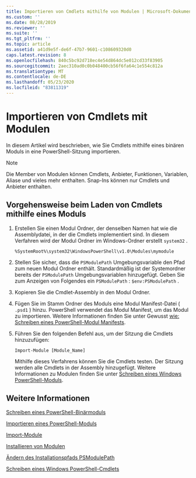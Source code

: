 ```yaml
---
title: Importieren von Cmdlets mithilfe von Modulen | Microsoft-Dokumentation
ms.custom: ''
ms.date: 08/28/2019
ms.reviewer: ''
ms.suite: ''
ms.tgt_pltfrm: ''
ms.topic: article
ms.assetid: a41d9e5f-de6f-47b7-9601-c108609320d0
caps.latest.revision: 8
ms.openlocfilehash: 840c5bc92d718ec4e54d864dc5e012cd33f83905
ms.sourcegitcommit: 2aec310ad0c0b048400cb56f6fa64c1e554c812a
ms.translationtype: MT
ms.contentlocale: de-DE
ms.lasthandoff: 05/23/2020
ms.locfileid: "83811319"
---
```

# <a name="how-to-import-cmdlets-using-modules"></a>Importieren von Cmdlets mit Modulen

In diesem Artikel wird beschrieben, wie Sie Cmdlets mithilfe eines binären Moduls in eine PowerShell-Sitzung importieren.

> [!NOTE]
> Die Member von Modulen können Cmdlets, Anbieter, Funktionen, Variablen, Aliase und vieles mehr enthalten. Snap-Ins können nur Cmdlets und Anbieter enthalten.

## <a name="how-to-load-cmdlets-using-a-module"></a>Vorgehensweise beim Laden von Cmdlets mithilfe eines Moduls

1. Erstellen Sie einen Modul Ordner, der denselben Namen hat wie die Assemblydatei, in der die Cmdlets implementiert sind. In diesem Verfahren wird der Modul Ordner im Windows-Ordner erstellt `system32` .

   `%SystemRoot%\system32\WindowsPowerShell\v1.0\Modules\mymodule`

1. Stellen Sie sicher, dass die `PSModulePath` Umgebungsvariable den Pfad zum neuen Modul Ordner enthält. Standardmäßig ist der Systemordner bereits der `PSModulePath` Umgebungsvariablen hinzugefügt. Geben Sie zum Anzeigen von Folgendes ein `PSModulePath` : `$env:PSModulePath` .

1. Kopieren Sie die Cmdlet-Assembly in den Modul Ordner.

1. Fügen Sie im Stamm Ordner des Moduls eine Modul Manifest-Datei ( `.psd1` ) hinzu. PowerShell verwendet das Modul Manifest, um das Modul zu importieren. Weitere Informationen finden Sie unter Gewusst [wie: Schreiben eines PowerShell-Modul Manifests](../module/how-to-write-a-powershell-module-manifest.md).

1. Führen Sie den folgenden Befehl aus, um der Sitzung die Cmdlets hinzuzufügen:

   `Import-Module [Module_Name]`

   Mithilfe dieses Verfahrens können Sie die Cmdlets testen. Der Sitzung werden alle Cmdlets in der Assembly hinzugefügt. Weitere Informationen zu Modulen finden Sie unter [Schreiben eines Windows PowerShell-Moduls](../module/writing-a-windows-powershell-module.md).

## <a name="see-also"></a>Weitere Informationen

[Schreiben eines PowerShell-Binärmoduls](../module/how-to-write-a-powershell-module-manifest.md)

[Importieren eines PowerShell-Moduls](../module/importing-a-powershell-module.md)

[Import-Module](/powershell/module/Microsoft.PowerShell.Core/Import-Module)

[Installieren von Modulen](../module/installing-a-powershell-module.md)

[Ändern des Installationspfads PSModulePath](../module/modifying-the-psmodulepath-installation-path.md)

[Schreiben eines Windows PowerShell-Cmdlets](../cmdlet/cmdlet-overview.md)
